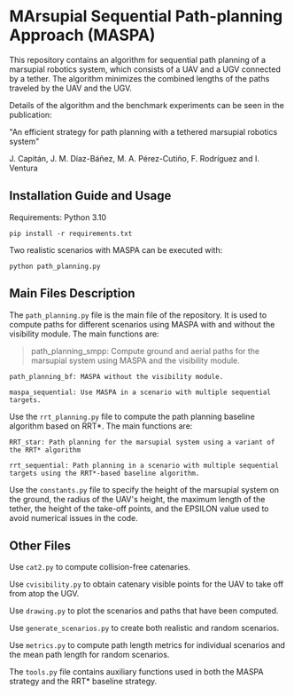 
# MArsupial Sequential Path-planning Approach (MASPA)

This repository contains an algorithm for sequential path planning of a marsupial robotics system, which consists of a UAV and a UGV connected by a tether. The algorithm minimizes the combined lengths of the paths traveled by the UAV and the UGV.

Details of the algorithm and the benchmark experiments can be seen in the publication:

"An efficient strategy for path planning with a tethered marsupial robotics system"

J. Capitán, J. M. Díaz-Báñez, M. A. Pérez-Cutiño, F. Rodríguez and I. Ventura

## Installation Guide and Usage

Requirements: Python 3.10

```
pip install -r requirements.txt
```

Two realistic scenarios with MASPA can be executed with:

```
python path_planning.py
```

## Main Files Description

The `path_planning.py` file is the main file of the repository. It is used to compute paths for different scenarios using MASPA with and without the visibility module. The main functions are:

>path_planning_smpp: Compute ground and aerial paths for the marsupial system using MASPA and the visibility module.

`
path_planning_bf: MASPA without the visibility module.
`

`
maspa_sequential: Use MASPA in a scenario with multiple sequential targets.
`

Use the `rrt_planning.py` file to compute the path planning baseline algorithm based on RRT*. The main functions are:

`
RRT_star: Path planning for the marsupial system using a variant of the RRT* algorithm
`

`
rrt_sequential: Path planning in a scenario with multiple sequential targets using the RRT*-based baseline algorithm.
`

Use the `constants.py` file to specify the height of the marsupial system on the ground, the radius of the UAV's height, the maximum length of the tether, the height of the take-off points, and the EPSILON value used to avoid numerical issues in the code.

## Other Files

Use `cat2.py` to compute collision-free catenaries.

Use `cvisibility.py` to obtain catenary visible points for the UAV to take off from atop the UGV.

Use `drawing.py` to plot the scenarios and paths that have been computed.

Use `generate_scenarios.py` to create both realistic and random scenarios.

Use `metrics.py` to compute path length metrics for individual scenarios and the mean path length for random scenarios.

The `tools.py` file contains auxiliary functions used in both the MASPA strategy and the RRT* baseline strategy.
